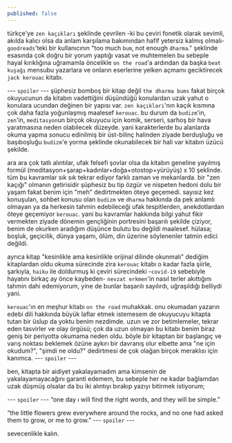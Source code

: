 ```yaml
---
published: false
---
```

türkçe'ye `zen kaçıkları` şeklinde çevrilen -ki bu çeviri fonetik olarak sevimli, akılda kalıcı olsa da anlam karşılama bakımından hafif yetersiz kalmış olmalı- `goodreads`'teki bir kullanıcının "too much `bum`, not enough `dharma`." şeklinde esasında çok doğru bir yorum yaptığı vasat ve muhtemelen bu sebeple hayal kırıklığına uğramamla öncelikle `on the road`'a ardından da başka `beat kuşağı` mensubu yazarlara ve onların eserlerine yelken açmamı geciktirecek `jack kerouac` kitabı.

--- `spoiler` ---
şüphesiz bomboş bir kitap değil `the dharma bums` fakat birçok okuyucunun da kitabın vadettiğini düşündüğü konulardan uzak yahut o konulara ucundan değinen bir yapısı var. `zen kaçıkları`'nın kaçık kısmına çok daha fazla yoğunlaşmış maalesef `kerouac`. bu durum da `budizm`'in, `zen`'in, `meditasyon`un birçok okuyucu için komik, serseri, sarhoş bir hava yaratmasına neden olabilecek düzeyde. yani karakterlerde bu alanlarda okuma yapma sonucu edinilmiş bir üst-bilinç halinden ziyade berduşluğu ve başıboşluğu `budizm`'e yorma şeklinde okunabilecek bir hali var kitabın üzücü şekilde.

ara ara çok tatlı alıntılar, ufak felsefi şovlar olsa da kitabın geneline yayılmış formül (meditasyon+şarap+kadınlar+doğa+otostop+yürüyüş) x 10 şeklinde. tüm bu kavramlar sık sık tekrar ediyor farklı zaman ve mekanlarda. bir "zen kaçığı" olmanın getirisidir şüphesiz bu tip özgür ve nispeten hedoni dolu bir yaşam fakat benim için "meh" dedirtmekten öteye geçemedi. sayısız kez konuşulan, sohbet konusu olan `budizm` ve `dharma` hakkında da pek anlamlı olmayan ya da herkesin tahmin edebileceği ufak tespitlerden, anekdotlardan öteye geçemiyor `kerouac`. yani bu kavramlar hakkında bilgi yahut fikir vermekten ziyade dönemin gençliğinin portresini başarılı şekilde çiziyor, benim de okurken aradığım düşünce bulutu bu değildi maalesef. hülasa; boşluk, geçicilik, dünya yaşamı, ölüm, din üzerine söylenenler tatmin edici değildi.

ayrıca kitap "kesinlikle ama kesinlikle orijinal dilinde okunmalı" dediğim kitaplardan oldu okuma sürecinde zira `kerouac` kitabı o kadar fazla şiirle, şarkıyla, `haiku` ile doldurmuş ki çeviri sürecindeki -`covid-19` sebebiyle hayatını birkaç ay önce kaybeden- `nevzat erkmen`'in nasıl terler akıttığını tahmin dahi edemiyorum, yine de bunlar başarılı sayılırdı, uğraşıldığı belliydi yani.

`kerouac`'ın en meşhur kitabı `on the road` muhakkak. onu okumadan yazarın edebi dili hakkında büyük laflar etmek istemesem de okuyucuyu kitapta tutan bir üslup da yoktu benim nezdimde. uzun ve zor betimlemeler, tekrar eden tasvirler ve olay örgüsü; çok da uzun olmayan bu kitabı benim biraz geniş bir periyotta okumama neden oldu. böyle bir kitaptan bir başlangıç ve varış noktası beklemek özüne aykırı bir davranış olur elbette ama "ne için okudum?", "şimdi ne oldu?" dedirtmesi de çok olağan birçok meraklısı için kanımca.
--- `spoiler` ---

ben, kitapta bir aidiyet yakalayamadım ama kimsenin de yakalayamayacağını garanti edemem, bu sebeple her ne kadar bağlamdan uzak düşmüş olsalar da bu iki alıntıyı bırakıp yazıyı bitirmek istiyorum; 

--- `spoiler` ---
“one day ı will find the right words, and they will be simple.” 

“the little flowers grew everywhere around the rocks, and no one had asked them to grow, or me to grow.”
--- `spoiler` ---

sevecenlikle kalın.
